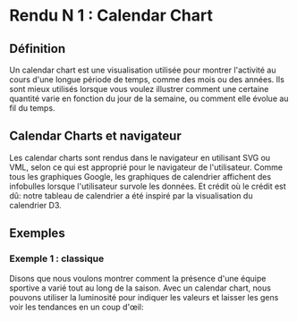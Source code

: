# Rendu N 1 : Calendar Chart
## Définition
Un calendar chart est une visualisation utilisée pour montrer l'activité au cours d'une longue période de temps, comme des mois ou des années. Ils sont mieux utilisés lorsque vous voulez illustrer comment une certaine quantité varie en fonction du jour de la semaine, ou comment elle évolue au fil du temps.
## Calendar Charts et navigateur
Les calendar charts sont rendus dans le navigateur en utilisant SVG ou VML, selon ce qui est approprié pour le navigateur de l'utilisateur. Comme tous les graphiques Google, les graphiques de calendrier affichent des infobulles lorsque l'utilisateur survole les données. Et crédit où le crédit est dû: notre tableau de calendrier a été inspiré par la visualisation du calendrier D3.
## Exemples
### Exemple 1 : classique
Disons que nous voulons montrer comment la présence d'une équipe sportive a varié tout au long de la saison. 
Avec un calendar chart, nous pouvons utiliser la luminosité pour indiquer les valeurs et laisser les gens voir les tendances en un coup d'œil:
